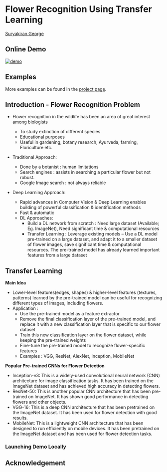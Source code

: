 # Flower Recognition Using Transfer Learning
[Suryakiran George](https://www.linkedin.com/in/suryakiran-mg/)




## Online Demo

[![demo](https://meetsuki-gradio-flower-recognizer.hf.space)]()

## Examples


More examples can be found in the [project page](https://meetsuki-gradio-flower-recognizer.hf.space).


## Introduction - Flower Recognition Problem
- Flower recognition in the wildlife has been an area of great interest among biologists
    - To study extinction of different species
    - Educational purposes
    - Useful in gardening, botany research, Ayurveda, farming, Floriculture etc.

- Traditional Approach:
    - Done by a botanist : human limitations
    - Search engines : assists in searching a particular flower but not robust.
    - Google Image search : not always reliable

 - Deep Learning Approach:
    - Rapid advances in Computer Vision & Deep Learning enables building of powerful classification & identification methods
    - Fast & automatic
    - DL Approaches:
        - Build a DL network from scratch : Need large dataset (Available; Eg. ImageNet), Need significant time & computational resources
        - Transfer Learning : Leverage existing models – Use a DL model pre-trained on a large dataset, and adapt it to a smaller dataset of flower images, save significant time & computational resources. The pre-trained model has already learned important features from a large dataset


## Transfer Learning
**Main Idea**
  - Lower-level features(edges, shapes) & higher-level features (textures, patterns) learned by the pre-trained model can be useful for recognizing different types of images, including flowers.
  - Application : 
      - Use the pre-trained model as a feature extractor
      - Remove the final classification layer of the pre-trained model, and replace it with a new classification layer that is specific to our flower dataset
      - Train this new classification layer on the flower dataset, while keeping the pre-trained weights 
      - Fine-tune the pre-trained model to recognize flower-specific features
      - Examples : VGG, ResNet, AlexNet, Inception, MobileNet

**Popular Pre-trained CNNs for Flower Detection**

  - Inception-v3: This is a widely-used convolutional neural network (CNN) architecture for image classification tasks. It has been trained on the ImageNet dataset and has achieved high accuracy in detecting flowers.
  - ResNet-50: This is another popular CNN architecture that has been pre-trained on ImageNet. It has shown good performance in detecting flowers and other objects.
  - VGG-16: This is a deep CNN architecture that has been pretrained on the ImageNet dataset. It has been used for flower detection with good results.
  - MobileNet: This is a lightweight CNN architecture that has been designed to run efficiently on mobile devices. It has been pretrained on the ImageNet dataset and has been used for flower detection tasks.



### Launching Demo Locally


## Acknowledgement


